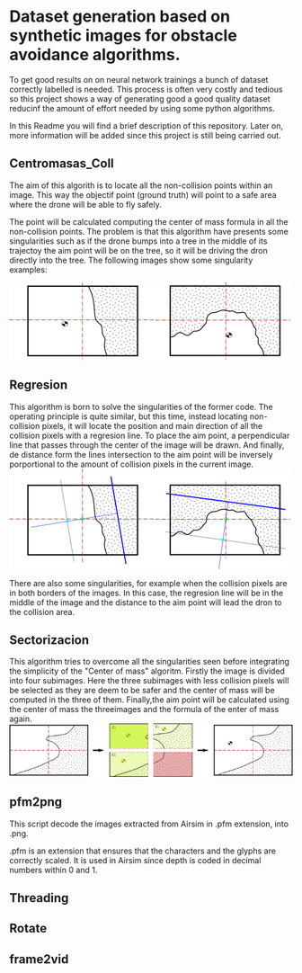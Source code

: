 # Dataset generation based on synthetic images for obstacle avoidance algorithms.
To get good results on on neural network trainings a bunch of dataset correctly labelled is needed. This process is often very costly and tedious so this project shows a way of generating good a good quality dataset reducinf the amount of effort needed by using some python algorithms.

In this Readme you will find a brief description of this repository.
Later on, more information will be added since this project is still being carried out.


## Centromasas_Coll

The aim of this algorith is to locate all the non-collision points within an image. This way the objectif point (ground truth) will point to a safe area where the drone will be able to fly safely.

The point will be calculated computing the center of mass formula in all the non-collision points. The problem is that this algorithm have presents some singularities such as if the drone bumps into a tree in the middle of its trajectoy the aim point will be on the tree, so it will be driving the dron directly into the tree. The following images show some singularity examples:

![Ejcm](images/Ejcm.png)

## Regresion
This algorithm is born to solve the singularities of the former code. The operating principle is quite similar, but this time, instead locating non-collision pixels, it will locate the position and main direction of all the collision pixels with a regresion line. 
To place the aim point, a perpendicular line that passes through the center of the image will be drawn. And finally, de distance form the lines intersection to the aim point will be inversely porportional to the amount of collision pixels in the current image.
![Ejreg](images/Ejreg.png)

There are also some singularities, for example when the collision pixels are in both borders of the images. In this case, the regresion line will be in  the middle of the image and the distance to the aim point will lead the dron to the collision area. 


## Sectorizacion
This algorithm tries to overcome all the singularities seen before integrating the simplicity of the "Center of mass" algoritm.
Firstly the image is divided into four subimages. Here the three subimages with less collision pixels will be selected as they are deem to be safer and the center of mass will be computed in the three of them.
Finally,the aim point will be calculated using the center of mass the threeimages and the formula of the enter of mass again.
![Ejsect](images/Ejsect.png)

## pfm2png
This script decode the images extracted from Airsim in .pfm extension, into .png.

.pfm is an extension that ensures that the characters and the glyphs are correctly scaled. It is used in Airsim since depth is coded in decimal numbers within 0 and 1.
## Threading
## Rotate
## frame2vid
